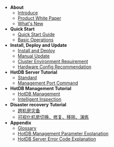 <!--* README--><!--Content from: https://www.hotdb.com/server-->
* **About**
  * [Introduce](introduce.md)<!--Content from: https://www.hotdb.com/server-->
  * [Product White Paper](white-paper.md)<!--Content from: Distributed Transactional Database HotDB Server - V2.5.6 Product White Paper.docx-->
  * [What's New](whats-new.md)
* **Quick Start**
  * [Quick Start Guide](quick-start-guide.md)
  * [Basic Operations](basic-operations.md)
* **Install, Deploy and Update**
  * [Install and Deploy](install-and-deploy.md)
  * [Manual Update](manual-update.md)
  * [Cluster Environment Requirement](cluster-environment-requirement.md)
  * [Hardware Config Recommendation](hardware-config-recommendation.md)
* **HotDB Server Tutorial**
  * [Standard](standard.md)
  * [Management Port Command](management-port-command.md)
* **HotDB Management Tutorial**
  * [HotDB Management](hotdb-management.md)
  * [Intelligent Inspection](intelligent-inspection.md)
* **Disaster recovery Tutorial**
  * [跨机房灾备](cross-idc-dr.md)
  * [可视化机房切换、修复、移除、演练](visual-idc.md) 
* **Appendix**
  * [Glossary](glossary.md)
  * [HotDB Management Parameter Explanation](hotdb-management-parameters.md)
  * [HotDB Server Error Code Explanation](hotdb-server-error-codes.md)
